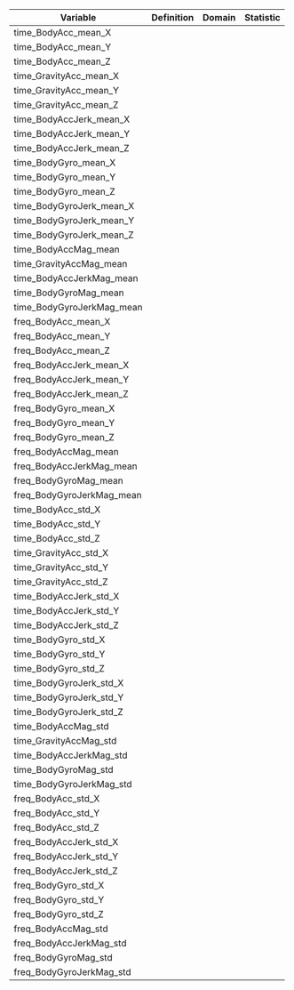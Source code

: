 | Variable               | Definition | Domain | Statistic |
| ---------------------- | :---------:| :----: | --------: |
| time_BodyAcc_mean_X
| time_BodyAcc_mean_Y
| time_BodyAcc_mean_Z
| time_GravityAcc_mean_X
| time_GravityAcc_mean_Y
| time_GravityAcc_mean_Z
| time_BodyAccJerk_mean_X
| time_BodyAccJerk_mean_Y
| time_BodyAccJerk_mean_Z
| time_BodyGyro_mean_X
| time_BodyGyro_mean_Y
| time_BodyGyro_mean_Z
| time_BodyGyroJerk_mean_X
| time_BodyGyroJerk_mean_Y
| time_BodyGyroJerk_mean_Z
| time_BodyAccMag_mean
| time_GravityAccMag_mean
| time_BodyAccJerkMag_mean
| time_BodyGyroMag_mean
| time_BodyGyroJerkMag_mean
| freq_BodyAcc_mean_X
| freq_BodyAcc_mean_Y
| freq_BodyAcc_mean_Z
| freq_BodyAccJerk_mean_X
| freq_BodyAccJerk_mean_Y
| freq_BodyAccJerk_mean_Z
| freq_BodyGyro_mean_X
| freq_BodyGyro_mean_Y
| freq_BodyGyro_mean_Z
| freq_BodyAccMag_mean
| freq_BodyAccJerkMag_mean
| freq_BodyGyroMag_mean
| freq_BodyGyroJerkMag_mean
| time_BodyAcc_std_X
| time_BodyAcc_std_Y
| time_BodyAcc_std_Z
| time_GravityAcc_std_X
| time_GravityAcc_std_Y
| time_GravityAcc_std_Z
| time_BodyAccJerk_std_X
| time_BodyAccJerk_std_Y
| time_BodyAccJerk_std_Z
| time_BodyGyro_std_X
| time_BodyGyro_std_Y
| time_BodyGyro_std_Z
| time_BodyGyroJerk_std_X
| time_BodyGyroJerk_std_Y
| time_BodyGyroJerk_std_Z
| time_BodyAccMag_std
| time_GravityAccMag_std
| time_BodyAccJerkMag_std
| time_BodyGyroMag_std
| time_BodyGyroJerkMag_std
| freq_BodyAcc_std_X
| freq_BodyAcc_std_Y
| freq_BodyAcc_std_Z
| freq_BodyAccJerk_std_X
| freq_BodyAccJerk_std_Y
| freq_BodyAccJerk_std_Z
| freq_BodyGyro_std_X
| freq_BodyGyro_std_Y
| freq_BodyGyro_std_Z
| freq_BodyAccMag_std
| freq_BodyAccJerkMag_std
| freq_BodyGyroMag_std
| freq_BodyGyroJerkMag_std
